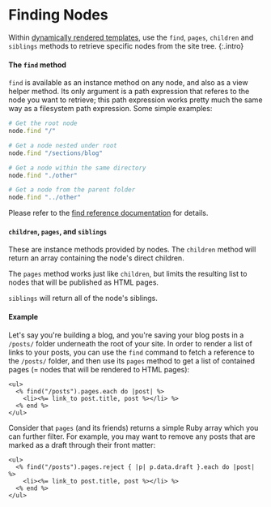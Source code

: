 # Finding Nodes

Within [dynamically rendered templates](./dynamically-rendered-files.html), use the `find`, `pages`, `children` and `siblings` methods to retrieve specific nodes from the site tree.
{:.intro}

#### The `find` method

`find` is available as an instance method on any node, and also as a view helper method. Its only argument is a path expression that referes to the node you want to retrieve; this path expression works pretty much the same way as a filesystem path expression. Some simple examples:

~~~ ruby
# Get the root node
node.find "/"

# Get a node nested under root
node.find "/sections/blog"

# Get a node within the same directory
node.find "./other"

# Get a node from the parent folder
node.find "../other"
~~~

Please refer to the [find reference documentation](http://www.rubydoc.info/github/hmans/flutterby/Flutterby/Node#find-instance_method) for details.


#### `children`, `pages`, and `siblings`

These are instance methods provided by nodes. The `children` method will return an array containing the node's direct children.

The `pages` method works just like `children`, but limits the resulting list to nodes that will be published as HTML pages.

`siblings` will return all of the node's siblings.


#### Example

Let's say you're building a blog, and you're saving your blog posts in a `/posts/` folder underneath the root of your site. In order to render a list of links to your posts, you can use the `find` command to fetch a reference to the `/posts/` folder, and then use its `pages` method to get a list of contained pages (= nodes that will be rendered to HTML pages):

~~~
<ul>
  <% find("/posts").pages.each do |post| %>
    <li><%= link_to post.title, post %></li> %>
  <% end %>
</ul>
~~~

Consider that `pages` (and its friends) returns a simple Ruby array which you can further filter. For example, you may want to remove any posts that are marked as a draft through their front matter:

~~~
<ul>
  <% find("/posts").pages.reject { |p| p.data.draft }.each do |post| %>
    <li><%= link_to post.title, post %></li> %>
  <% end %>
</ul>
~~~
